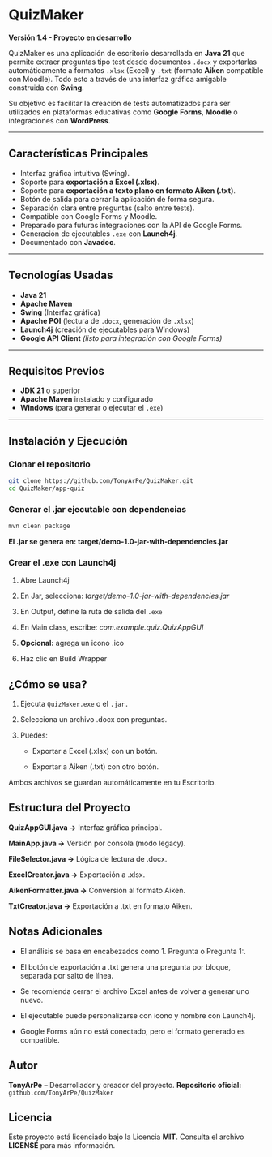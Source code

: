 # QuizMaker

**Versión 1.4 - Proyecto en desarrollo**

QuizMaker es una aplicación de escritorio desarrollada en **Java 21** que permite extraer preguntas tipo test desde documentos `.docx` y exportarlas automáticamente a formatos `.xlsx` (Excel) y `.txt` (formato **Aiken** compatible con Moodle). Todo esto a través de una interfaz gráfica amigable construida con **Swing**.

Su objetivo es facilitar la creación de tests automatizados para ser utilizados en plataformas educativas como **Google Forms**, **Moodle** o integraciones con **WordPress**.

---

## Características Principales

-  Interfaz gráfica intuitiva (Swing).
-  Soporte para **exportación a Excel (.xlsx)**.
-  Soporte para **exportación a texto plano en formato Aiken (.txt)**.
-  Botón de salida para cerrar la aplicación de forma segura.
-  Separación clara entre preguntas (salto entre tests).
-  Compatible con Google Forms y Moodle.
-  Preparado para futuras integraciones con la API de Google Forms.
-  Generación de ejecutables `.exe` con **Launch4j**.
-  Documentado con **Javadoc**.

---

## Tecnologías Usadas

- **Java 21**
- **Apache Maven**
- **Swing** (Interfaz gráfica)
- **Apache POI** (lectura de `.docx`, generación de `.xlsx`)
- **Launch4j** (creación de ejecutables para Windows)
- **Google API Client** *(listo para integración con Google Forms)*

---

## Requisitos Previos

- **JDK 21** o superior
- **Apache Maven** instalado y configurado
- **Windows** (para generar o ejecutar el `.exe`)

---

## Instalación y Ejecución

### Clonar el repositorio
```bash
git clone https://github.com/TonyArPe/QuizMaker.git
cd QuizMaker/app-quiz
```

### Generar el .jar ejecutable con dependencias
```bash
mvn clean package
```

  **El .jar se genera en: target/demo-1.0-jar-with-dependencies.jar**

### Crear el .exe con Launch4j

  1) Abre Launch4j

  2) En Jar, selecciona:
    *target/demo-1.0-jar-with-dependencies.jar*

  3) En Output, define la ruta de salida del `.exe`

  4) En Main class, escribe:
    *com.example.quiz.QuizAppGUI*

  5) **Opcional:** agrega un icono .ico

  6) Haz clic en Build Wrapper

## ¿Cómo se usa?

 1) Ejecuta `QuizMaker.exe` o el `.jar.`

 2) Selecciona un archivo .docx con preguntas.

 3) Puedes:

    - Exportar a Excel (.xlsx) con un botón.

    - Exportar a Aiken (.txt) con otro botón.

  Ambos archivos se guardan automáticamente en tu Escritorio.

## Estructura del Proyecto

  **QuizAppGUI.java →** Interfaz gráfica principal.

  **MainApp.java →** Versión por consola (modo legacy).

  **FileSelector.java →** Lógica de lectura de .docx.

  **ExcelCreator.java →** Exportación a .xlsx.

  **AikenFormatter.java →** Conversión al formato Aiken.

  **TxtCreator.java →** Exportación a .txt en formato Aiken.

## Notas Adicionales

  - El análisis se basa en encabezados como 1. Pregunta o Pregunta 1:.

  - El botón de exportación a .txt genera una pregunta por bloque, separada por salto de línea.

  - Se recomienda cerrar el archivo Excel antes de volver a generar uno nuevo.

  - El ejecutable puede personalizarse con icono y nombre con Launch4j.

  - Google Forms aún no está conectado, pero el formato generado es compatible.

## Autor

**TonyArPe** – Desarrollador y creador del proyecto.
**Repositorio oficial:** `github.com/TonyArPe/QuizMaker`
## Licencia

Este proyecto está licenciado bajo la Licencia **MIT**.
Consulta el archivo **LICENSE** para más información.